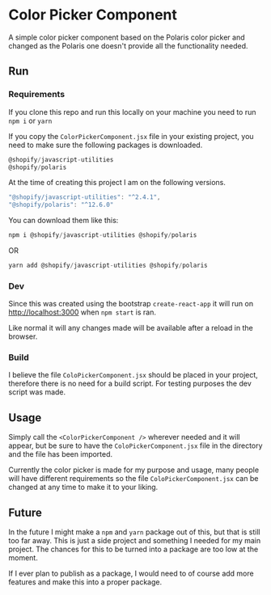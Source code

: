# Color Picker Component

A simple color picker component based on the Polaris color picker and changed as the Polaris one doesn't provide all the functionality needed.

## Run

### Requirements

If you clone this repo and run this locally on your machine you need to run `npm i` or `yarn`

If you copy the `ColorPickerComponent.jsx` file in your existing project, you need to make sure the following packages is downloaded.

```js
@shopify/javascript-utilities
@shopify/polaris
```

At the time of creating this project I am on the following versions.

```js
"@shopify/javascript-utilities": "^2.4.1",
"@shopify/polaris": "^12.6.0"
```

You can download them like this:

```js
npm i @shopify/javascript-utilities @shopify/polaris
```

OR

```js
yarn add @shopify/javascript-utilities @shopify/polaris
```

### Dev

Since this was created using the bootstrap `create-react-app` it will run on [http://localhost:3000](http://localhost:3000) when `npm start` is ran.

Like normal it will any changes made will be available after a reload in the browser.

### Build

I believe the file `ColoPickerComponent.jsx` should be placed in your project, therefore there is no need for a build script. For testing purposes the dev script was made.

## Usage

Simply call the `<ColorPickerComponent />` wherever needed and it will appear, but be sure to have the `ColoPickerComponent.jsx` file in the directory and the file has been imported.

Currently the color picker is made for my purpose and usage, many people will have different requirements so the file `ColoPickerComponent.jsx` can be changed at any time to make it to your liking.

## Future

In the future I might make a `npm` and `yarn` package out of this, but that is still too far away. This is just a side project and something I needed for my main project. The chances for this to be turned into a package are too low at the moment.

If I ever plan to publish as a package, I would need to of course add more features and make this into a proper package.
